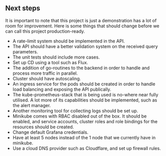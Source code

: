 ## Next steps

It is important to note that this project is just a demonstration has a lot of room for improvement. Here is some things that should change before we can call this project production-ready.

- A rate-limit system should be implemented in the API.
- The API should have a better validation system on the received query parameters.
- The unit tests should include more cases.
- Set up CD using a tool such as Flux.
- The addition of go-routines to the backend in order to handle and process more traffic in parallel.
- Cluster should have autoscaling.
- An ingress service for the pods should be created in order to handle load balancing and exposing the API publically.
- The kube-prometheus-stack that is being used is no-where near fully utilised. A lot more of its capabilities should be implemented, such as the alert manager.
- Another monitoring tool for collecting logs should be set up.
- Minikube comes with RBAC disabled out of the box. It should be enabled, and service accounts, cluster roles and role bindings for the resources should be created.
- Change default Grafana credentials.
- Have at least 5 nodes instead of the 1 node that we currently have in minikube.
- Use a cloud DNS provider such as Cloudflare, and set up firewall rules.